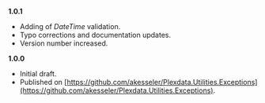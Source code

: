 

**1.0.1**

- Adding of _DateTime_ validation.
- Typo corrections and documentation updates.
- Version number increased.

**1.0.0**
- Initial draft.
- Published on [https://github.com/akesseler/Plexdata.Utilities.Exceptions](https://github.com/akesseler/Plexdata.Utilities.Exceptions).
